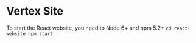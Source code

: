 # Vertex Site

To start the React website, you need to Node 6+ and npm 5.2+
`cd react-website
npm start`

